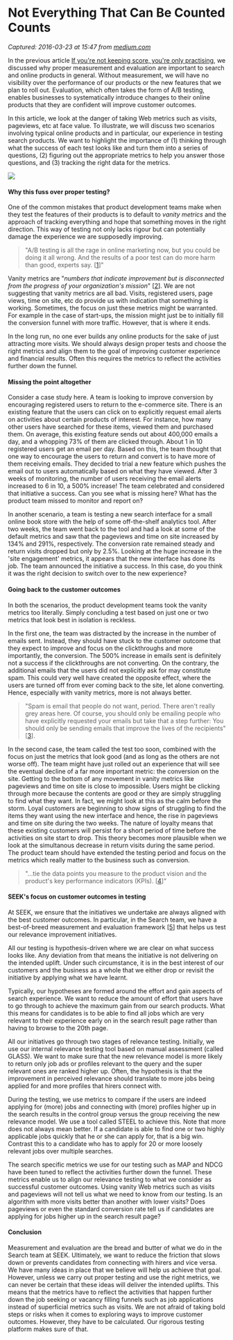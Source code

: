 # Not Everything That Can Be Counted Counts

_Captured: 2016-03-23 at 15:47 from [medium.com](https://medium.com/seek-product-management/not-everything-that-can-be-counted-counts-72ccc439d8d1)_

In the previous article [If you're not keeping score, you're only practising](https://medium.com/seek-product-management/if-you-re-not-keeping-score-you-re-only-practising-7d1c1e839998), we discussed why proper measurement and evaluation are important to search and online products in general. Without measurement, we will have no visibility over the performance of our products or the new features that we plan to roll out. Evaluation, which often takes the form of A/B testing, enables businesses to systematically introduce changes to their online products that they are confident will improve customer outcomes.

In this article, we look at the danger of taking Web metrics such as visits, pageviews, etc at face value. To illustrate, we will discuss two scenarios involving typical online products and in particular, our experience in testing search products. We want to highlight the importance of (1) thinking through what the success of each test looks like and turn them into a series of questions, (2) figuring out the appropriate metrics to help you answer those questions, and (3) tracking the right data for the metrics.

![](https://cdn-images-1.medium.com/max/800/1*fZYVNAVLu43Wxe5XsXOpZQ.jpeg)

#### **Why this fuss over proper testing?**

One of the common mistakes that product development teams make when they test the features of their products is to default to _vanity metrics_ and the approach of tracking everything and hope that something moves in the right direction. This way of testing not only lacks rigour but can potentially damage the experience we are supposedly improving.

> "A/B testing is all the rage in online marketing now, but you could be doing it all wrong. And the results of a poor test can do more harm than good, experts say. [[1](http://qz.com/181582/bad-ab-testing-is-worse-than-none-at-all/)]"

Vanity metrics are "_numbers that indicate improvement but is disconnected from the progress of your organization's mission_" [[2](https://litmus.com/blog/focusing-on-useful-analytics-vanity-metrics-vs-actionable-metrics)]. We are not suggesting that vanity metrics are all bad. Visits, registered users, page views, time on site, etc do provide us with indication that something is working. Sometimes, the focus on just these metrics might be warranted. For example in the case of start-ups, the mission might just be to initially fill the conversion funnel with more traffic. However, that is where it ends.

In the long run, no one ever builds any online products for the sake of just attracting more visits. We should always design proper tests and choose the right metrics and align them to the goal of improving customer experience and financial results. Often this requires the metrics to reflect the activities further down the funnel.

#### **Missing the point altogether**

Consider a case study here. A team is looking to improve conversion by encouraging registered users to return to the e-commerce site. There is an existing feature that the users can click on to explicitly request email alerts on activities about certain products of interest. For instance, how many other users have searched for these items, viewed them and purchased them. On average, this existing feature sends out about 400,000 emails a day, and a whopping 73% of them are clicked through. About 1 in 10 registered users get an email per day. Based on this, the team thought that one way to encourage the users to return and convert is to have more of them receiving emails. They decided to trial a new feature which pushes the email out to users automatically based on what they have viewed. After 3 weeks of monitoring, the number of users receiving the email alerts increased to 6 in 10, a 500% increase! The team celebrated and considered that initiative a success. Can you see what is missing here? What has the product team missed to monitor and report on?

In another scenario, a team is testing a new search interface for a small online book store with the help of some off-the-shelf analytics tool. After two weeks, the team went back to the tool and had a look at some of the default metrics and saw that the pageviews and time on site increased by 134% and 291%, respectively. The conversion rate remained steady and return visits dropped but only by 2.5%. Looking at the huge increase in the 'site engagement' metrics, it appears that the new interface has done its job. The team announced the initiative a success. In this case, do you think it was the right decision to switch over to the new experience?

#### **Going back to the customer outcomes**

In both the scenarios, the product development teams took the vanity metrics too literally. Simply concluding a test based on just one or two metrics that look best in isolation is reckless.

In the first one, the team was distracted by the increase in the number of emails sent. Instead, they should have stuck to the customer outcome that they expect to improve and focus on the clickthroughs and more importantly, the conversion. The 500% increase in emails sent is definitely not a success if the clickthroughs are not converting. On the contrary, the additional emails that the users did not explicitly ask for may constitute spam. This could very well have created the opposite effect, where the users are turned off from ever coming back to the site, let alone converting. Hence, especially with vanity metrics, more is not always better.

> "Spam is email that people do not want, period. There aren't really grey areas here. Of course, you should only be emailing people who have explicitly requested your emails but take that a step further: You should only be sending emails that improve the lives of the recipients" [[3](http://blog.linkbird.com/en/content-marketing/lead-generation-via-email-marketing/)].

In the second case, the team called the test too soon, combined with the focus on just the metrics that look good (and as long as the others are not worse off). The team might have just rolled out an experience that will see the eventual decline of a far more important metric: the conversion on the site. Getting to the bottom of any movement in vanity metrics like pageviews and time on site is close to impossible. Users might be clicking through more because the contents are good or they are simply struggling to find what they want. In fact, we might look at this as the calm before the storm. Loyal customers are beginning to show signs of struggling to find the items they want using the new interface and hence, the rise in pageviews and time on site during the two weeks. The nature of loyalty means that these existing customers will persist for a short period of time before the activities on site start to drop. This theory becomes more plausible when we look at the simultanous decrease in return visits during the same period. The product team should have extended the testing period and focus on the metrics which really matter to the business such as conversion.

> "…tie the data points you measure to the product vision and the product's key performance indicators (KPIs). [[4](http://www.mindtheproduct.com/2013/02/everything-a-product-manager-needs-to-know-about-analytics/)]"

#### **SEEK's focus on customer outcomes in testing**

At SEEK, we ensure that the initiatives we undertake are always aligned with the best customer outcomes. In particular, in the Search team, we have a best-of-breed measurement and evaluation framework [[5](https://medium.com/seek-product-management/if-you-re-not-keeping-score-you-re-only-practising-7d1c1e839998)] that helps us test our relevance improvement initiatives.

All our testing is hypothesis-driven where we are clear on what success looks like. Any deviation from that means the initiative is not delivering on the intended uplift. Under such circumstance, it is in the best interest of our customers and the business as a whole that we either drop or revisit the initiative by applying what we have learnt.

Typically, our hypotheses are formed around the effort and gain aspects of search experience. We want to reduce the amount of effort that users have to go through to achieve the maximum gain from our search products. What this means for candidates is to be able to find all jobs which are very relevant to their experience early on in the search result page rather than having to browse to the 20th page.

All our initiatives go through two stages of relevance testing. Initially, we use our internal relevance testing tool based on manual assessment (called GLASS). We want to make sure that the new relevance model is more likely to return only job ads or profiles relevant to the query and the super relevant ones are ranked higher up. Often, the hypothesis is that the improvement in perceived relevance should translate to more jobs being applied for and more profiles that hirers connect with.

During the testing, we use metrics to compare if the users are indeed applying for (more) jobs and connecting with (more) profiles higher up in the search results in the control group versus the group receiving the new relevance model. We use a tool called STEEL to achieve this. Note that more does not always mean better. If a candidate is able to find one or two highly applicable jobs quickly that he or she can apply for, that is a big win. Contrast this to a candidate who has to apply for 20 or more loosely relevant jobs over multiple searches.

The search specific metrics we use for our testing such as MAP and NDCG have been tuned to reflect the activities further down the funnel. These metrics enable us to align our relevance testing to what we consider as successful customer outcomes. Using vanity Web metrics such as visits and pageviews will not tell us what we need to know from our testing. Is an algorithm with more visits better than another with lower visits? Does pageviews or even the standard conversion rate tell us if candidates are applying for jobs higher up in the search result page?

#### **Conclusion**

Measurement and evaluation are the bread and butter of what we do in the Search team at SEEK. Ultimately, we want to reduce the friction that slows down or prevents candidates from connecting with hirers and vice versa. We have many ideas in place that we believe will help us achieve that goal. However, unless we carry out proper testing and use the right metrics, we can never be certain that these ideas will deliver the intended uplifts. This means that the metrics have to reflect the activities that happen further down the job seeking or vacancy filling funnels such as job applications instead of superficial metrics such as visits. We are not afraid of taking bold steps or risks when it comes to exploring ways to improve customer outcomes. However, they have to be calculated. Our rigorous testing platform makes sure of that.
